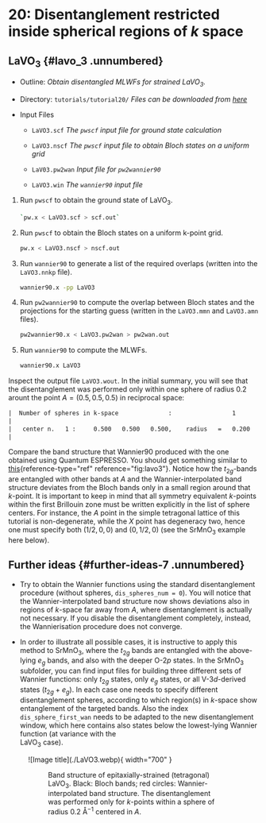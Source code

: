 # 20: Disentanglement restricted inside spherical regions of $k$ space

## LaVO$_3$ {#lavo_3 .unnumbered}

- Outline: *Obtain disentangled MLWFs for strained LaVO$_3$.*

- Directory: `tutorials/tutorial20/` *Files can be downloaded from [here](https://github.com/wannier-developers/wannier90/tree/develop/tutorials/tutorial20)*

- Input Files

    - `LaVO3.scf` *The `pwscf` input file for ground
        state calculation*

    - `LaVO3.nscf` *The `pwscf` input file to obtain
        Bloch states on a uniform grid*

    - `LaV03.pw2wan` *Input file for `pw2wannier90`*

    - `LaVO3.win` *The `wannier90` input file*

1. Run `pwscf` to obtain the ground state of LaVO$_3$.

    ```bash title="Terminal"
    `pw.x < LaVO3.scf > scf.out`

2. Run `pwscf` to obtain the Bloch states on a uniform
    k-point grid.

    ```bash title="Terminal"
    pw.x < LaVO3.nscf > nscf.out
    ```

3. Run `wannier90` to generate a list of the required overlaps (written
    into the `LaVO3.nnkp` file).

    ```bash title="Terminal"
    wannier90.x -pp LaVO3
    ```

4. Run `pw2wannier90` to compute the overlap between Bloch states and
    the projections for the starting guess (written in the `LaVO3.mmn`
    and `LaVO3.amn` files).

    ```bash title="Terminal"
    pw2wannier90.x < LaVO3.pw2wan > pw2wan.out
    ```

5. Run `wannier90` to compute the MLWFs.

    ```bash title="Terminal"
    wannier90.x LaVO3
    ```

Inspect the output file `LaVO3.wout`. In the initial summary, you will
see that the disentanglement was performed only within one sphere of
radius 0.2 arount the point $A=(0.5, 0.5, 0.5)$ in reciprocal space:

```vi title="Output file"
|  Number of spheres in k-space              :                 1             |
|   center n.   1 :     0.500   0.500   0.500,    radius   =   0.200         |
```

Compare the band structure that Wannier90 produced with the one obtained
using Quantum ESPRESSO. You should get something similar to
[this](#fig:lavo3){reference-type="ref" reference="fig:lavo3"}. Notice
how the $t_{2g}$-bands are entangled with other bands at $A$ and the
Wannier-interpolated band structure deviates from the Bloch bands only
in a small region around that $k$-point. It is important to keep in mind
that all symmetry equivalent $k$-points within the first Brillouin zone
must be written explicitly in the list of sphere centers. For instance,
the $A$ point in the simple tetragonal lattice of this tutorial is
non-degenerate, while the $X$ point has degeneracy two, hence one must
specify both $(1/2,0,0)$ and $(0,1/2,0)$ (see the SrMnO$_3$ example here
below).

## Further ideas {#further-ideas-7 .unnumbered}

- Try to obtain the Wannier functions using the standard
disentanglement procedure (without spheres, `dis_spheres_num = 0`).
You will notice that the Wannier-interpolated band structure now
shows deviations also in regions of $k$-space far away from $A$,
where disentanglement is actually not necessary. If you disable the
disentanglement completely, instead, the Wannierisation procedure
does not converge.

- In order to illustrate all possible cases, it is instructive to
apply this method to SrMnO$_3$, where the $t_{2g}$ bands are
entangled with the above-lying $e_g$ bands, and also with the deeper
O-$2p$ states. In the SrMnO$_3$ subfolder, you can find input files
for building three different sets of Wannier functions: only
$t_{2g}$ states, only $e_g$ states, or all V-$3d$-derived states
($t_{2g} + e_g$). In each case one needs to specify different
disentanglement spheres, according to which region(s) in $k$-space
show entanglement of the targeted bands. Also the index
`dis_sphere_first_wan` needs to be adapted to the new
disentanglement window, which here contains also states below the
lowest-lying Wannier function (at variance with the<br> LaVO$_3$ case).

<figure markdown="span">
![Image title](./LaVO3.webp){ width="700" }
<figure id="fig:lavo3">
<figcaption> Band structure of epitaxially-strained (tetragonal)
LaVO<sub>3</sub>. Black: Bloch bands;
red circles: Wannier-interpolated band structure. The disentanglement
was performed only for <em>k</em>-points within a sphere of radius
0.2 &#8491<sup>−1</sup> centered in <em>A</em>.</figcaption>
</figure>

